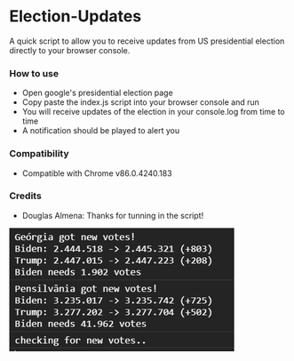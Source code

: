 # Election-Updates

A quick script to allow you to receive updates from US presidential election directly to your browser console.

### How to use

- Open google's presidential election page
- Copy paste the index.js script into your browser console and run
- You will receive updates of the election in your console.log from time to time
- A notification should be played to alert you

### Compatibility

- Compatible with Chrome v86.0.4240.183

### Credits

- Douglas Almena: Thanks for tunning in the script!

![Log](https://raw.githubusercontent.com/miguelcjalmeida/election-updates/main/assets/console.png)

